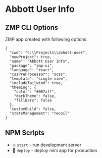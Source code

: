 # Abbott User Info

## ZMP CLI Options

ZMP app created with following options:

```
{
  "cwd": "C:\\Projects\\abbott-user",
  "newProject": true,
  "name": "Abbott User Info",
  "package": "zmp-ui",
  "language": "react",
  "cssPreProcessor": "scss",
  "template": "single-view",
  "includeTailwind": true,
  "theming": {
    "color": "#007aff",
    "darkTheme": false,
    "fillBars": false
  },
  "customBuild": false,
  "stateManagement": "recoil"
}
```

## NPM Scripts

* 🔥 `start` - run development server
* 🙏 `deploy` - deploy mini app for production